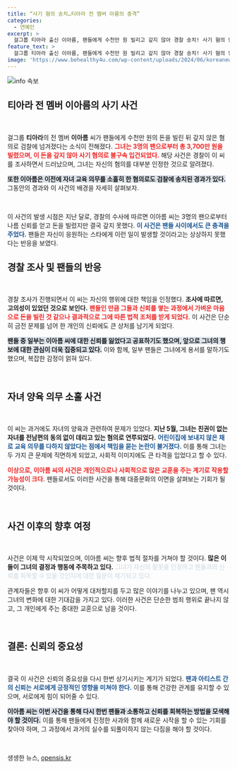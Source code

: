 ```yaml
---
title: “사기 혐의 송치…티아라 전 멤버 아름의 충격”
categories:
  - 연예인
excerpt: >
  걸그룹 티아라 출신 이아름, 팬들에게 수천만 원 빌리고 갚지 않아 경찰 송치! 사기 혐의 인정 속, 그녀의 파란만장한 이야기의 이면은? 클릭해 확인하세요!
feature_text: >
  걸그룹 티아라 출신 이아름, 팬들에게 수천만 원 빌리고 갚지 않아 경찰 송치! 사기 혐의 인정 속, 그녀의 파란만장한 이야기의 이면은? 클릭해 확인하세요!
image: 'https://www.behealthy4u.com/wp-content/uploads/2024/06/koreanews.jpg'
---
```


<p><img src="https://www.behealthy4u.com/wp-content/uploads/2024/06/koreanews.jpg" alt="info 속보" /></p>

<h2 data-ke-size="size26">티아라 전 멤버 이아름의 사기 사건</h2>

<p data-ke-size="size16">&nbsp;</p>

<p>걸그룹 <b>티아라</b>의 전 멤버 <b>이아름</b> 씨가 팬들에게 수천만 원의 돈을 빌린 뒤 갚지 않은 혐의로 검찰에 넘겨졌다는 소식이 전해졌다. <b><span style="color: #ee2323;">그녀는 3명의 팬으로부터 총 3,700만 원을 빌렸으며, 이 돈을 갚지 않아 사기 혐의로 불구속 입건되었다.</span></b> 해당 사건은 경찰이 이 씨를 조사하면서 드러났으며, 그녀는 자신의 혐의를 대부분 인정한 것으로 알려졌다. </p>

<p><b><span style="background-color: #21538527;">또한 이아름은 이전에 자녀 교육 의무를 소홀히 한 혐의로도 검찰에 송치된 경과가 있다.</span></b> 그동안의 경과와 이 사건의 배경을 자세히 살펴보자.</p>

<p data-ke-size="size16">&nbsp;</p>

<p>이 사건의 발생 시점은 지난 달로, 경찰의 수사에 따르면 이아름 씨는 3명의 팬으로부터 나름 신뢰를 얻고 돈을 빌렸지만 결국 갚지 못했다. <b><span style="color: #1a5490;">이 사건은 팬들 사이에서도 큰 충격을 주었다.</span></b> 팬들은 자신이 응원하는 스타에게 이런 일이 발생할 것이라고는 상상하지 못했다는 반응을 보였다.</p>

<h2 data-ke-size="size26">경찰 조사 및 팬들의 반응</h2>

<p data-ke-size="size16">&nbsp;</p>

<p>경찰 조사가 진행되면서 이 씨는 자신의 행위에 대한 책임을 인정했다. <b>조사에 따르면, 고의성이 있었던 것으로 보인다.</b> <b><span style="color: #ee2323;">팬들인 만큼 그들과 신뢰를 쌓는 과정에서 가벼운 마음으로 돈을 빌린 것 같으나 결과적으로 그에 따른 법적 조처를 받게 되었다.</span></b> 이 사건은 단순히 금전 문제를 넘어 한 개인의 신뢰에도 큰 상처를 남기게 되었다.</p>

<p><b><span style="background-color: #21538527;">팬들 중 일부는 이아름 씨에 대한 신뢰를 잃었다고 공표하기도 했으며, 앞으로 그녀의 행보에 대한 관심이 더욱 집중되고 있다.</span></b> 이와 함께, 일부 팬들은 그녀에게 용서를 말하기도 했으며, 복잡한 감정이 얽혀 있다.</p>

<p data-ke-size="size16">&nbsp;</p>

<h2 data-ke-size="size26">자녀 양육 의무 소홀 사건</h2>

<p data-ke-size="size16">&nbsp;</p>

<p>이 씨는 과거에도 자녀의 양육과 관련하여 문제가 있었다. <b>지난 5월, 그녀는 친권이 없는 자녀를 전남편의 동의 없이 데리고 있는 혐의로 연루되었다.</b> <b><span style="color: #1a5490;">어린이집에 보내지 않은 채로 교육 의무를 다하지 않았다는 점에서 책임을 묻는 논란이 불거졌다.</span></b> 이를 통해 그녀는 두 가지 큰 문제에 직면하게 되었고, 사회적 이미지에도 큰 타격을 입었다고 할 수 있다.</p>

<p><b><span style="color: #ee2323;">이상으로, 이아름 씨의 사건은 개인적으로나 사회적으로 많은 교훈을 주는 계기로 작용할 가능성이 크다.</span></b> 팬들로서도 이러한 사건을 통해 대중문화의 이면을 살펴보는 기회가 될 것이다.</p>

<p data-ke-size="size16">&nbsp;</p>

<h2 data-ke-size="size26">사건 이후의 향후 여정</h2>

<p data-ke-size="size16">&nbsp;</p>

<p>사건은 이제 막 시작되었으며, 이아름 씨는 향후 법적 절차를 거쳐야 할 것이다. <b>많은 이들이 그녀의 결정과 행동에 주목하고 있다.</b> <b><span style="color: #21538527;">그녀가 자신의 잘못을 인정하고 팬들과의 신뢰를 회복할 수 있을 것인지에 대한 질문이 제기되고 있다.</span></b> </p>

<p>관계자들은 향후 이 씨가 어떻게 대처할지를 두고 많은 이야기를 나누고 있으며, 팬 역시 그녀의 변화에 대한 기대감을 가지고 있다. 이러한 사건은 단순한 범죄 행위로 끝나지 않고, 그 개인에게 주는 중대한 교훈으로 남을 것이다.</p>

<p data-ke-size="size16">&nbsp;</p>

<h2 data-ke-size="size26">결론: 신뢰의 중요성</h2>

<p data-ke-size="size16">&nbsp;</p>

<p>결국 이 사건은 신뢰의 중요성을 다시 한번 상기시키는 계기가 되었다. <b><span style="color: #1a5490;">팬과 아티스트 간의 신뢰는 서로에게 긍정적인 영향을 미쳐야 한다.</span></b> 이를 통해 건강한 관계를 유지할 수 있으며, 서로에게 힘이 되어줄 수 있다. </p>

<p><b><span style="background-color: #21538527;">이아름 씨는 이번 사건을 통해 다시 한번 팬들과 소통하고 신뢰를 회복하는 방법을 모색해야 할 것이다.</span></b> 이를 통해 팬들에게 진정한 사과와 함께 새로운 시작을 할 수 있는 기회를 찾아야 하며, 그 과정에서 과거의 실수를 되풀이하지 않는 다짐을 해야 할 것이다.</p>

<p data-ke-size="size16">&nbsp;</p>
생생한 뉴스, <a href="https://opensis.kr" rel="dofollow">opensis.kr</a>


